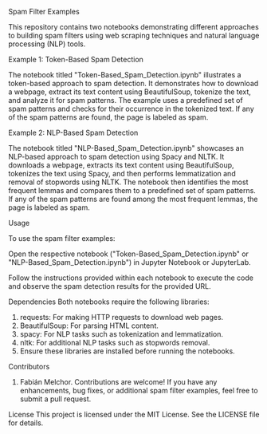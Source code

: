 Spam Filter Examples

This repository contains two notebooks demonstrating different approaches to building spam filters using web scraping techniques and natural language processing (NLP) tools.

Example 1: Token-Based Spam Detection

The notebook titled "Token-Based_Spam_Detection.ipynb" illustrates a token-based approach to spam detection. It demonstrates how to download a webpage, extract its text content using BeautifulSoup, tokenize the text, and analyze it for spam patterns. The example uses a predefined set of spam patterns and checks for their occurrence in the tokenized text. If any of the spam patterns are found, the page is labeled as spam.

Example 2: NLP-Based Spam Detection

The notebook titled "NLP-Based_Spam_Detection.ipynb" showcases an NLP-based approach to spam detection using Spacy and NLTK. It downloads a webpage, extracts its text content using BeautifulSoup, tokenizes the text using Spacy, and then performs lemmatization and removal of stopwords using NLTK. The notebook then identifies the most frequent lemmas and compares them to a predefined set of spam patterns. If any of the spam patterns are found among the most frequent lemmas, the page is labeled as spam.

Usage

To use the spam filter examples:

Open the respective notebook ("Token-Based_Spam_Detection.ipynb" or "NLP-Based_Spam_Detection.ipynb") in Jupyter Notebook or JupyterLab.

Follow the instructions provided within each notebook to execute the code and observe the spam detection results for the provided URL.

Dependencies
Both notebooks require the following libraries:
  
  1. requests: For making HTTP requests to download web pages.
  2. BeautifulSoup: For parsing HTML content.
  3. spacy: For NLP tasks such as tokenization and lemmatization.
  4. nltk: For additional NLP tasks such as stopwords removal.
  5. Ensure these libraries are installed before running the notebooks.

Contributors

1. Fabián Melchor.
Contributions are welcome! If you have any enhancements, bug fixes, or additional spam filter examples, feel free to submit a pull request.

License
This project is licensed under the MIT License. See the LICENSE file for details.

